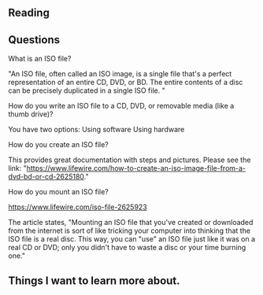 ## Reading 

## Questions

What is an ISO file?

"An ISO file, often called an ISO image, is a single file that's a perfect representation of an entire CD, DVD, or BD. The entire contents of a disc can be precisely duplicated in a single ISO file.
"

How do you write an ISO file to a CD, DVD, or removable media (like a thumb drive)?

You have two options:
Using software
Using hardware

How do you create an ISO file?

This provides great documentation with steps and pictures. Please see the link: "https://www.lifewire.com/how-to-create-an-iso-image-file-from-a-dvd-bd-or-cd-2625180."

How do you mount an ISO file?

https://www.lifewire.com/iso-file-2625923

The article states, "Mounting an ISO file that you've created or downloaded from the internet is sort of like tricking your computer into thinking that the ISO file is a real disc. This way, you can "use" an ISO file just like it was on a real CD or DVD; only you didn't have to waste a disc or your time burning one."


## Things I want to learn more about.

